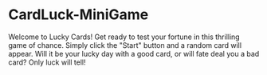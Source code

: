 # CardLuck-MiniGame
Welcome to Lucky Cards!  Get ready to test your fortune in this thrilling game of chance. Simply click the "Start" button and a random card will appear. Will it be your lucky day with a good card, or will fate deal you a bad card? Only luck will tell!
